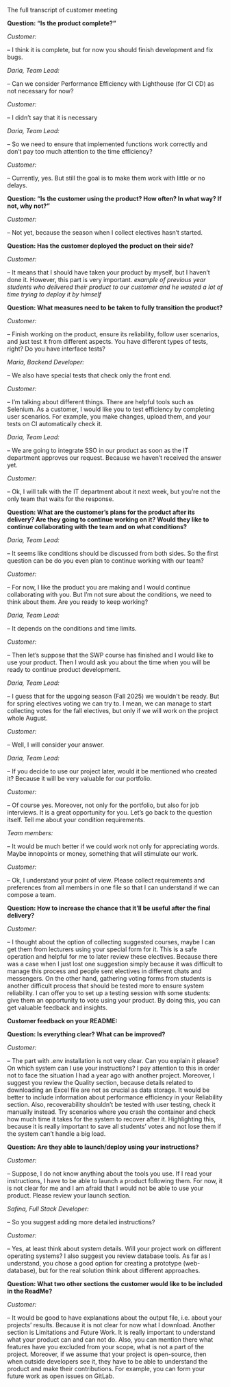 The full transcript of customer meeting


**Question: “Is the product complete?”**

_Customer:_

– I think it is complete, but for now you should finish development and fix bugs.

_Daria, Team Lead:_

– Can we consider Performance Efficiency with Lighthouse (for CI CD) as not necessary for now?

_Customer:_

– I didn’t say that it is necessary

_Daria, Team Lead:_

– So we need to ensure that implemented functions work correctly and don’t pay too much attention to the time efficiency?

_Customer:_

– Currently, yes. But still the goal is to make them work with little or no delays.


**Question: “Is the customer using the product? How often? In what way? If not,
why not?”**

_Customer:_

– Not yet, because the season when I collect electives hasn’t started.


**Question: Has the customer deployed the product on their side?**

_Customer:_

– It means that I should have taken your product by myself, but I haven’t done it. However, this part is very important. *example of previous year students who delivered their product to our customer and he wasted a lot of time trying to deploy it by himself*


**Question: What measures need to be taken to fully transition the product?**

_Customer:_

– Finish working on the product, ensure its reliability, follow user scenarios, and just test it from different aspects. You have different types of tests, right? Do you have interface tests?

_Maria, Backend Developer:_

– We also have special tests that check only the front end.

_Customer:_

– I’m talking about different things. There are helpful tools such as Selenium. As a customer, I would like you to test efficiency by completing user scenarios. For example, you make changes, upload them, and your tests on CI automatically check it.

_Daria, Team Lead:_

– We are going to integrate SSO in our product as soon as the IT department approves our request. Because we haven’t received the answer yet.

_Customer:_

– Ok, I will talk with the IT department about it next week, but you’re not the only team that waits for the response.


**Question: What are the customer’s plans for the product after its delivery? Are they going to continue working on it? Would they like to continue
collaborating with the team and on what conditions?**

_Daria, Team Lead:_

– It seems like conditions should be discussed from both sides. So the first question can be do you even plan to continue working with our team?

_Customer:_

– For now, I like the product you are making and I would continue collaborating with you. But I’m not sure about the conditions, we need to think about them. Are you ready to keep working?

_Daria, Team Lead:_

– It depends on the conditions and time limits.

_Customer:_

– Then let’s suppose that the SWP course has finished and I would like to use your product. Then I would ask you about the time when you will be ready to continue product development.

_Daria, Team Lead:_

– I guess that for the upgoing season (Fall 2025) we wouldn't be ready. But for spring electives voting we can try to. I mean, we can manage to start collecting votes for the fall electives, but only if we will work on the project whole August.

_Customer:_

– Well, I will consider your answer.

_Daria, Team Lead:_

– If you decide to use our project later, would it be mentioned who created it? Because it will be very valuable for our portfolio.

_Customer:_

– Of course yes. Moreover, not only for the portfolio, but also for job interviews. It is a great opportunity for you. Let’s go back to the question itself. Tell me about your condition requirements.

_Team members:_

– It would be much better if we could work not only for appreciating words. Maybe innopoints or money, something that will stimulate our work.

_Customer:_

– Ok, I understand your point of view. Please collect requirements and preferences from all members in one file so that I can understand if we can compose a team.


**Question: How to increase the chance that it’ll be useful after the final delivery?**

_Customer:_

– I thought about the option of collecting suggested courses, maybe I can get them from lecturers using your special form for it. This is a safe operation and helpful for me to later review these electives. Because there was a case when I just lost one suggestion simply because it was difficult to manage this process and people sent electives in different chats and messengers. On the other hand, gathering voting forms from students is another difficult process that should be tested more to ensure system reliability. I can offer you to set up a testing session with some students: give them an opportunity to vote using your product. By doing this, you can get valuable feedback and insights.


**Customer feedback on your README:**


**Question: Is everything clear? What can be improved?**

_Customer:_

– The part with .env installation is not very clear. Can you explain it please? On which system can I use your instructions? I pay attention to this in order not to face the situation I had a year ago with another project. Moreover, I suggest you review the Quality section, because details related to downloading an Excel file are not as crucial as data storage. It would be better to include information about performance efficiency in your Reliability section. Also, recoverability shouldn’t be tested with user testing, check it manually instead. Try scenarios where you crash the container and check how much time it takes for the system to recover after it. Highlighting this, because it is really important to save all students’ votes and not lose them if the system can’t handle a big load.


**Question: Are they able to launch/deploy using your instructions?**

_Customer:_

– Suppose, I do not know anything about the tools you use. If I read your instructions, I have to be able to launch a product following them. For now, it is not clear for me and I am afraid that I would not be able to use your product. Please review your launch section.

_Safina, Full Stack Developer:_

– So you suggest adding more detailed instructions?

_Customer:_

– Yes, at least think about system details. Will your project work on different operating systems? I also suggest you review database tools. As far as I understand, you chose a good option for creating a prototype (web-database), but for the real solution think about different approaches.


**Question: What two other sections the customer would like to be included in the ReadMe?** 

_Customer:_

– It would be good to have explanations about the output file, i.e. about your projects’ results. Because it is not clear for now what I download. Another section is Limitations and Future Work. It is really important to understand what your product can and can not do. Also, you can mention there what features have you excluded from your scope, what is not a part of the project. Moreover, if we assume that your project is open-source, then when outside developers see it, they have to be able to understand the product and make their contributions. For example, you can form your future work as open issues on GitLab.